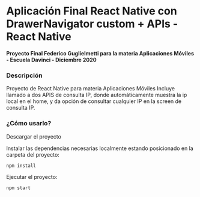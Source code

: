 # Aplicación Final React Native con DrawerNavigator custom + APIs - React Native

**Proyecto Final Federico Guglielmetti para la materia Aplicaciones Móviles - Escuela Davinci - Diciembre 2020**

### Descripción

Proyecto de React Native para materia Aplicaciones Móviles
Incluye llamado a dos APIS de consulta IP, donde automáticamente muestra la ip local en el home, y da opción de consultar cualquier IP en la screen de consulta IP.

### ¿Cómo usarlo?

Descargar el proyecto

Instalar las dependencias necesarias localmente estando posicionado en la carpeta del proyecto:
```
npm install
```

Ejecutar el proyecto:
```
npm start
```